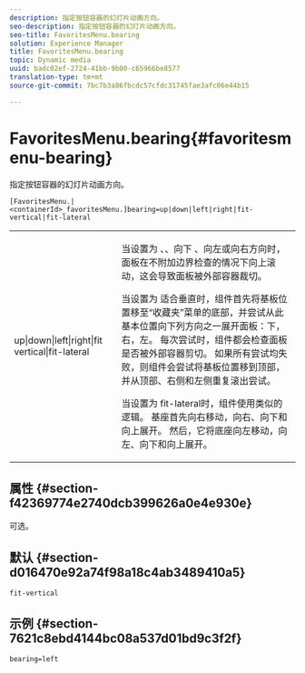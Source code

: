 ```yaml
---
description: 指定按钮容器的幻灯片动画方向。
seo-description: 指定按钮容器的幻灯片动画方向。
seo-title: FavoritesMenu.bearing
solution: Experience Manager
title: FavoritesMenu.bearing
topic: Dynamic media
uuid: badc02ef-2724-41bb-9b00-c65966be8577
translation-type: tm+mt
source-git-commit: 7bc7b3a86fbcdc57cfdc31745fae3afc06e44b15

---
```



# FavoritesMenu.bearing{#favoritesmenu-bearing}

指定按钮容器的幻灯片动画方向。

`[FavoritesMenu.|<containerId>_favoritesMenu.]bearing=up|down|left|right|fit-vertical|fit-lateral`

<table id="table_2B109D2F91E64B5382B31921C3780FA5"> 
 <tbody> 
  <tr> 
   <td colname="col1"> <p><span class="codeph"> up|down|left|right|fit vertical|fit-lateral</span> </p> </td> 
   <td colname="col2"> <p> 当设置为 <span class="codeph"> 、</span>、向下 <span class="codeph"> 、向左或向右方向时</span><span class="codeph"></span><span class="codeph"></span>，面板在不附加边界检查的情况下向上滚动，这会导致面板被外部容器裁切。 </p> <p>当设置为 <span class="codeph"> 适合垂直时</span>，组件首先将基板位置移至“收藏夹”菜单的底部，并尝试从此基本位置向下列方向之一展开面板：下，右，左。 每次尝试时，组件都会检查面板是否被外部容器剪切。 如果所有尝试均失败，则组件会尝试将基板位置移到顶部，并从顶部、右侧和左侧重复滚出尝试。 </p> <p>当设置为 <span class="codeph"> fit-lateral时</span>，组件使用类似的逻辑。 基座首先向右移动，向右、向下和向上展开。 然后，它将底座向左移动，向左、向下和向上展开。 </p> </td> 
  </tr> 
 </tbody> 
</table>

## 属性 {#section-f42369774e2740dcb399626a0e4e930e}

可选。

## 默认 {#section-d016470e92a74f98a18c4ab3489410a5}

`fit-vertical`

## 示例 {#section-7621c8ebd4144bc08a537d01bd9c3f2f}

`bearing=left`
